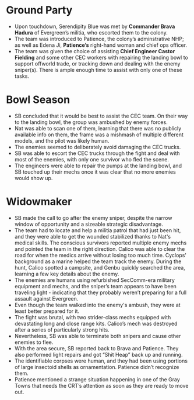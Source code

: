 # Ground Party
- Upon touchdown, Serendipity Blue was met by **Commander Brava Hadura** of Evergreen’s militia, who escorted them to the colony.
- The team was introduced to Patience, the colony’s adminstrative NHP; as well as Edena Ji, **Patience’s** right-hand woman and chief ops officer.
- The team was given the choice of assisting **Chief Engineer Castor Fielding** and some other CEC workers with repairing the landing bowl to support offworld trade, or tracking down and dealing with the enemy sniper(s). There is ample enough time to assist with only one of these tasks.

# Bowl Season
- SB concluded that it would be best to assist the CEC team. On their way to the landing bowl, the group was ambushed by enemy forces.
- Nat was able to scan one of them, learning that there was no publicly available info on them, the frame was a mishmash of multiple different models, and the pilot was likely human.
- The enemies seemed to deliberately avoid damaging the CEC trucks.
- SB was able to escort the CEC trucks through the fight and deal with most of the enemies, with only one survivor who fled the scene.
- The engineers were able to repair the pumps at the landing bowl, and SB touched up their mechs once it was clear that no more enemies would show up.

# Widowmaker
- SB made the call to go after the enemy sniper, despite the narrow window of opportunity and a sizeable strategic disadvantage.
- The team had to locate and help a militia patrol that had just been hit, and they were able to get the wounded stabilized thanks to Nat's medical skills. The conscious survivors reported multiple enemy mechs and pointed the team in the right direction. Calico was able to clear the road for when the medics arrive without losing too much time. Cyclops' background as a marine helped the team track the enemy. During the hunt, Calico spotted a campsite, and Genbu quickly searched the area, learning a few key details about the enemy.
- The enemies are humans using refurbished SecComm-era military equipment and mechs, and the sniper’s team appears to have been traveling light - indicating that they probably weren’t preparing for a full assault against Evergreen. 
- Even though the team walked into the enemy's ambush, they were at least better prepared for it.
- The fight was brutal, with two strider-class mechs equipped with devastating long and close range kits. Calico’s mech was destroyed after a series of particularly strong hits.
- Nevertheless, SB was able to terminate both snipers and cause other enemies to flee.
- With the area secure, SB reported back to Brava and Patience. They also performed light repairs and got “Shit Heap” back up and running.
- The identifiable corpses were human, and they had been using portions of large insectoid shells as ornamentation. Patience didn’t recognize them.
- Patience mentioned a strange situation happening in one of the Gray Towns that needs the CRT’s attention as soon as they are ready to move out.